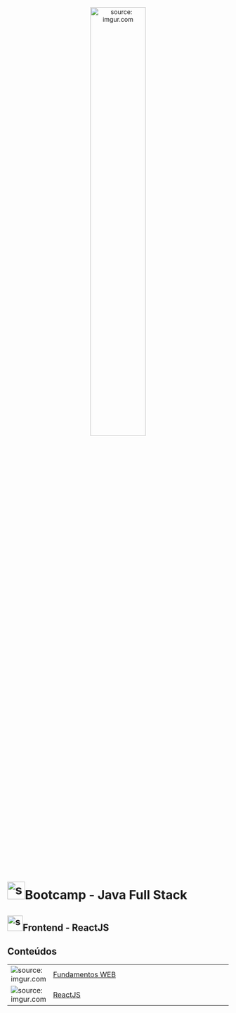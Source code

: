<div align="center">
    <img src="https://i.imgur.com/AzshGmS.png" title="source: imgur.com" width="50%"/> 
</div>
<h1><img src="https://i.imgur.com/JSfXyzm.png" title="source: imgur.com" width="40px"/>Bootcamp - Java Full Stack </h1>

<h2><img src="https://i.imgur.com/H9wEgsJ.png" title="source: imgur.com" width="35px"/>Frontend - ReactJS</h2>


<h2>Conteúdos</h2>

<table width="100%">
	<tr>
        <td width="8%"><img src="https://i.imgur.com/38hZn7Z.png" title="source: imgur.com" /></td>
        <td><a href="01_fundamentos_web/README.md">Fundamentos WEB</a></td>
    </tr>
    <tr>
        <td><img src="https://i.imgur.com/H9wEgsJ.png" title="source: imgur.com" /></td>
        <td><a href="02_react/README.md">ReactJS</a></td>
    </tr>
</table>
